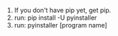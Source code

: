 1. If you don't have pip yet, get pip.
2. run: 
	pip install -U pyinstaller
3. run:
	pyinstaller [program name]
